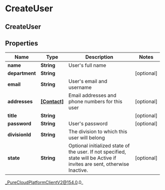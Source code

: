 # CreateUser

## CreateUser

## Properties

|Name | Type | Description | Notes|
|------------ | ------------- | ------------- | -------------|
| **name** | **String** | User&#39;s full name | |
| **department** | **String** |  | [optional] |
| **email** | **String** | User&#39;s email and username | |
| **addresses** | [**[Contact]**](Contact) | Email addresses and phone numbers for this user | [optional] |
| **title** | **String** |  | [optional] |
| **password** | **String** | User&#39;s password | [optional] |
| **divisionId** | **String** | The division to which this user will belong | |
| **state** | **String** | Optional initialized state of the user. If not specified, state will be Active if invites are sent, otherwise Inactive. | [optional] |



_PureCloudPlatformClientV2@154.0.0_
